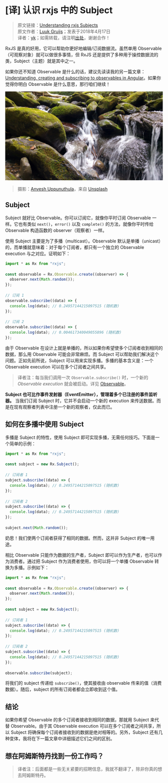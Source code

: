 # [译] 认识 rxjs 中的 Subject

> 原文链接：[Understanding rxjs Subjects](https://medium.com/@luukgruijs/understanding-rxjs-subjects-339428a1815b)<br/>
> 原文作者：[Luuk Gruijs](https://medium.com/@luukgruijs)；发表于2018年4月17日<br/>
> 译者：[yk](https://github.com/m8524769)；如需转载，请注明[出处](https://github.com/m8524769/RxJS-Article-Translation)，谢谢合作！

RxJS 是真的好用，它可以帮助你更好地编辑/订阅数据流。虽然单用 Observable（可观察对象）就可以做很多事情，但 RxJS 还是提供了多种用于操控数据流的类，Subject（主题）就是其中之一。

如果你还不知道 Observable 是什么的话，建议先读读我的另一篇文章：[Understanding, creating and subscribing to observables in Angular](https://medium.com/@luukgruijs/understanding-creating-and-subscribing-to-observables-in-angular-426dbf0b04a3)。如果你觉得你明白 Observable 是什么意思，那行咱们继续！

![](assets/1_Aovk5ccg_BORDRKkVL9h0A.jpeg)

> 摄影：[Anvesh Uppunuthula](https://unsplash.com/photos/GlT_pCXNU4o?utm_source=unsplash&utm_medium=referral&utm_content=creditCopyText)，来自 [Unsplash](https://unsplash.com/search/photos/stream?utm_source=unsplash&utm_medium=referral&utm_content=creditCopyText)

## Subject

Subject 就好比 Observable。你可以订阅它，就像你平时订阅 Observable 一样。它也有类似 `next()`，`error()` 以及 `complete()` 的方法，就像你平时传给 Observable 构造函数的 observer（观察者）一样。

使用 Subject 主要是为了多播（multicast）。Observable 默认是单播（unicast）的，而单播就意味着：对于每个订阅者，都只有一个独立的 Observable execution 与之对应。证明如下：

```javascript
import * as Rx from "rxjs";

const observable = Rx.Observable.create((observer) => {
  observer.next(Math.random());
});

// 订阅 1
observable.subscribe((data) => {
  console.log(data); // 0.24957144215097515 (随机数)
});

// 订阅 2
observable.subscribe((data) => {
  console.log(data); // 0.004617340049055896 (随机数)
});
```

由于 Observable 在设计上就是单播的，所以如果你希望使多个订阅者收到相同的数据，那么用 Observable 可能会非常麻烦。而 Subject 可以帮助我们解决这个问题。正如先前所说，Subject 可以用来实现多播。多播的基本含义是：一个 Observable execution 可以在多个订阅者之间共享。

> 译者注：每当我们调用一次 `Observable.subscribe()` 时，一个新的 _Observable execution_ 就会被启动。详见 [Observable](https://rxjs-dev.firebaseapp.com/api/index/class/Observable#subscribe)。

**Subject 也可比作事件发射器（EventEmitter），管理着多个已注册的事件监听器。** 当我们订阅 Subject 时，它并不会启动一个新的 execution 来传送数据。而是在现有观察者列表中注册一个新的观察者，仅此而已。

## 如何在多播中使用 Subject

多播是 Subject 的特性，使用 Subject 即可实现多播，无需任何技巧。下面是一个简单的示例：

```javascript
import * as Rx from "rxjs";

const subject = new Rx.Subject();

// 订阅者 1
subject.subscribe((data) => {
  console.log(data); // 0.24957144215097515 (随机数)
});

// 订阅者 2
subject.subscribe((data) => {
  console.log(data); // 0.24957144215097515 (随机数)
});

subject.next(Math.random());
```

奶思！我们使两个订阅者获得了相同的数据。然而，这并非 Subject 的唯一用途。

相比 Observable 只能作为数据的生产者，Subject 即可以作为生产者，也可以作为消费者。通过把 Subject 作为消费者使用，你可以将一个单播 Observable 转换为多播。示例如下：

```javascript
import * as Rx from "rxjs";

const observable = Rx.Observable.create((observer) => {
  observer.next(Math.random());
});

const subject = new Rx.Subject();

// 订阅者 1
subject.subscribe((data) => {
  console.log(data); // 0.24957144215097515 (随机数)
});

// 订阅者 2
subject.subscribe((data) => {
  console.log(data); // 0.24957144215097515 (随机数)
});

observable.subscribe(subject);
```

将我们的 subject 传递给 `subscribe()`，使其接收由 observable 传来的值（消费数据）。随后，subject 的所有订阅者都会立即收到这个值。

## 结论

如果你希望 Observable 的多个订阅者接收到相同的数据，那就用 Subject 来代替 Observable。由于其 Observable execution 可以在多个订阅者之间共享，所以 Subject 将确保每个订阅者接收到的数据是绝对相等的。另外，Subject 还有几种变体，我将在下一篇文章中详细描述它们之间的区别。

## 想在阿姆斯特丹找到一份工作吗？

> 译者注：后面都是一些无关紧要的招聘信息，我就不翻译了，除非你真的想去阿姆斯特丹。

